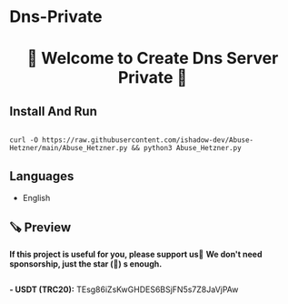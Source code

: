 # Dns-Private

<h1 align = "center"/>🌟 Welcome to Create Dns Server Private 🌟</h1>

## Install And Run

```

curl -O https://raw.githubusercontent.com/ishadow-dev/Abuse-Hetzner/main/Abuse_Hetzner.py && python3 Abuse_Hetzner.py
```

## Languages

- English

## 🪚 Preview

**If this project is useful for you, please support us🌟**
**We don't need sponsorship, just the star (🌟) s enough.**

![]()

**- USDT (TRC20):** TEsg86iZsKwGHDES6BSjFN5s7Z8JaVjPAw

